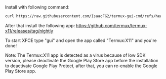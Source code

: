Install with following command: 
```bash
curl https://raw.githubusercontent.com/IsaacFG2/termux-gui-cmd/refs/heads/main/install.sh | bash
```

After that install the following app: 
https://github.com/termux/termux-x11/releases/tag/nightly

To start XFCE type "gui" and open the app called "Termux:X11" and you're done!

Note: The Termux:X11 app is detected as a virus because of low SDK version, please deactivate the Google Play Store app before the installation to deactivate Google Play Protect, after that, you can re-enable the Google Play Store app.
